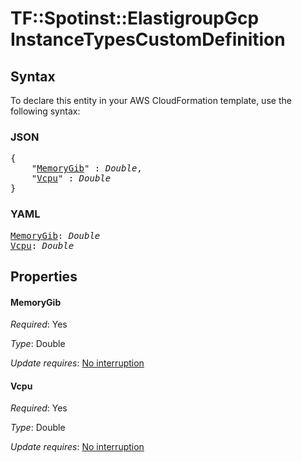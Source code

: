 # TF::Spotinst::ElastigroupGcp InstanceTypesCustomDefinition

## Syntax

To declare this entity in your AWS CloudFormation template, use the following syntax:

### JSON

<pre>
{
    "<a href="#memorygib" title="MemoryGib">MemoryGib</a>" : <i>Double</i>,
    "<a href="#vcpu" title="Vcpu">Vcpu</a>" : <i>Double</i>
}
</pre>

### YAML

<pre>
<a href="#memorygib" title="MemoryGib">MemoryGib</a>: <i>Double</i>
<a href="#vcpu" title="Vcpu">Vcpu</a>: <i>Double</i>
</pre>

## Properties

#### MemoryGib

_Required_: Yes

_Type_: Double

_Update requires_: [No interruption](https://docs.aws.amazon.com/AWSCloudFormation/latest/UserGuide/using-cfn-updating-stacks-update-behaviors.html#update-no-interrupt)

#### Vcpu

_Required_: Yes

_Type_: Double

_Update requires_: [No interruption](https://docs.aws.amazon.com/AWSCloudFormation/latest/UserGuide/using-cfn-updating-stacks-update-behaviors.html#update-no-interrupt)

